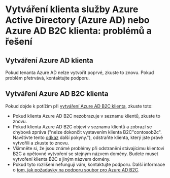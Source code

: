 <properties
    pageTitle="Azure Active Directory: Vytvoření tématu Podpora klienta | Microsoft Azure"
    description="Vytváření tenanta služby Azure Active Directory nebo Azure Active Directory B2C klienta: problémů a řešení"
    services="active-directory-b2c"
    documentationCenter=""
    authors="swkrish"
    manager="msmbaldwin"
    editor="bryanla"/>

<tags
    ms.service="active-directory-b2c"
    ms.workload="identity"
    ms.tgt_pltfrm="na"
    ms.devlang="na"
    ms.topic="article"
    ms.date="08/30/2016"
    ms.author="swkrish"/>

# <a name="creating-an-azure-active-directory-azure-ad-tenant-or-azure-ad-b2c-tenant-issues-and-resolutions"></a>Vytváření klienta služby Azure Active Directory (Azure AD) nebo Azure AD B2C klienta: problémů a řešení

## <a name="creating-an-azure-ad-tenant"></a>Vytváření Azure AD klienta

Pokud tenanta Azure AD nelze vytvořit poprvé, zkuste to znovu. Pokud problém přetrvává, kontaktujte podporu.

## <a name="creating-an-azure-ad-b2c-tenant"></a>Vytváření Azure AD B2C klienta

Pokud dojde k potížím při [vytváření Azure AD B2C klienta](active-directory-b2c-get-started.md), zkuste toto:
 
- Pokud klienta Azure AD B2C nezobrazuje v seznamu klientů, zkuste to znovu.
- Pokud klienta Azure AD B2C objeví v seznamu klientů a zobrazí se chybová zpráva ("nelze dokončit vystavením klienta B2C"contosob2c". Navštivte tento [odkaz](http://go.microsoft.com/fwlink/?LinkID=624192&clcid=0x409) další pokyny."), odstraňte klienta, který jste právě vytvořili a zkuste to znovu.
- Všimněte si, že jsou známé problémy při odstranění stávajícímu klientovi B2C a opětovné vytvoření se stejným názvem domény. Budete muset vytvoření klienta B2C s jiným názvem domény.
- Pokud tyto rozlišení nefungují vám, kontaktujte podporu. Další informace o [tom, jak požadavky na podporu soubor pro Azure AD B2C](active-directory-b2c-support.md).
